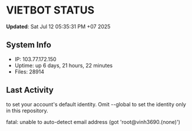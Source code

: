 # VIETBOT STATUS
**Updated**: Sat Jul 12 05:35:31 PM +07 2025

## System Info
- IP: 103.77.172.150
- Uptime: up 6 days, 21 hours, 22 minutes
- Files: 28914

## Last Activity

to set your account's default identity.
Omit --global to set the identity only in this repository.

fatal: unable to auto-detect email address (got 'root@vinh3690.(none)')
